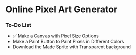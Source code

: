 # Online Pixel Art Generator
### To-Do List
- ✅ Make a Canvas with Pixel Size Options 
- Make a Paint Button to Paint Pixels in Different Colors
- Download the Made Sprite with Transparent background